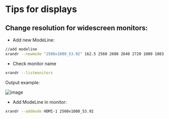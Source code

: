 # Tips for displays

## Change resolution for widescreen monitors:

- Add new ModeLine:
```bash
//add modeline
xrandr --newmode "2560x1080_53.92" 162.5 2560 2608 2640 2720 1080 1083 1093 1108 +HSync -VSync
```
- Check monitor name
```bash
xrandr --listmonitors
```

Output example:

![image](https://github.com/cjatoba/linux-essentials/assets/52887959/4acfc501-8110-44c2-a236-0e6ed3b026a1)

- Add ModeLine in monitor:
```bash
xrandr --addmode HDMI-1 2560x1080_53.92
```
